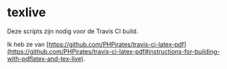 # texlive

Deze scripts zijn nodig voor de Travis CI build.

Ik heb ze van [https://github.com/PHPirates/travis-ci-latex-pdf](https://github.com/PHPirates/travis-ci-latex-pdf#instructions-for-building-with-pdflatex-and-tex-live).
